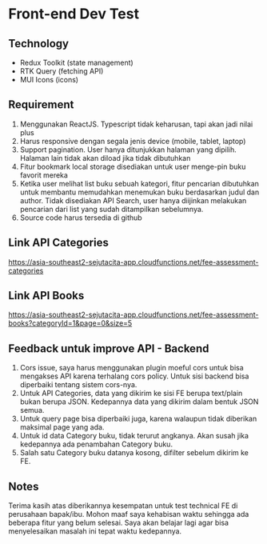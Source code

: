 # Front-end Dev Test

## Technology

- Redux Toolkit (state management)
- RTK Query (fetching API)
- MUI Icons (icons)

## Requirement

1. Menggunakan ReactJS. Typescript tidak keharusan, tapi akan jadi nilai plus
2. Harus responsive dengan segala jenis device (mobile, tablet, laptop)
3. Support pagination. User hanya ditunjukkan halaman yang dipilih. Halaman lain tidak akan diload jika tidak dibutuhkan
4. Fitur bookmark local storage disediakan untuk user menge-pin buku favorit mereka
5. Ketika user melihat list buku sebuah kategori, fitur pencarian dibutuhkan untuk membantu memudahkan menemukan buku berdasarkan judul dan author. Tidak disediakan API Search, user hanya diijinkan melakukan pencarian dari list yang sudah ditampilkan sebelumnya.
6. Source code harus tersedia di github

## Link API Categories

<!--
path    : /
method  : GET
desc    : mengembalikan list kategori yang tersedia
-->

https://asia-southeast2-sejutacita-app.cloudfunctions.net/fee-assessment-categories

## Link API Books

<!--
path    : /
method  : GET
desc    : Terdapat 3 query params = categoryId, page, and size
-->

https://asia-southeast2-sejutacita-app.cloudfunctions.net/fee-assessment-books?categoryId=1&page=0&size=5

## Feedback untuk improve API - Backend

1. Cors issue, saya harus menggunakan plugin moeful cors untuk bisa mengakses API karena terhalang cors policy. Untuk sisi backend bisa diperbaiki tentang sistem cors-nya.
2. Untuk API Categories, data yang dikirim ke sisi FE berupa text/plain bukan berupa JSON. Kedepannya data yang dikirim dalam bentuk JSON semua.
3. Untuk query page bisa diperbaiki juga, karena walaupun tidak diberikan maksimal page yang ada.
4. Untuk id data Category buku, tidak terurut angkanya. Akan susah jika kedepannya ada penambahan Category buku.
5. Salah satu Category buku datanya kosong, difilter sebelum dikirim ke FE.

## Notes

Terima kasih atas diberikannya kesempatan untuk test technical FE di perusahaan bapak/ibu. Mohon maaf saya kehabisan waktu sehingga ada beberapa fitur yang belum selesai. Saya akan belajar lagi agar bisa menyelesaikan masalah ini tepat waktu kedepannya.
